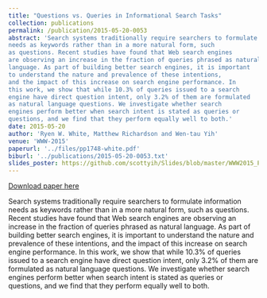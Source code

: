 ```yaml
---
title: "Questions vs. Queries in Informational Search Tasks"
collection: publications
permalink: /publication/2015-05-20-0053
abstract: 'Search systems traditionally require searchers to formulate information
needs as keywords rather than in a more natural form, such
as questions. Recent studies have found that Web search engines
are observing an increase in the fraction of queries phrased as natural
language. As part of building better search engines, it is important
to understand the nature and prevalence of these intentions,
and the impact of this increase on search engine performance. In
this work, we show that while 10.3% of queries issued to a search
engine have direct question intent, only 3.2% of them are formulated
as natural language questions. We investigate whether search
engines perform better when search intent is stated as queries or
questions, and we find that they perform equally well to both.'
date: 2015-05-20
author: 'Ryen W. White, Matthew Richardson and Wen-tau Yih'
venue: 'WWW-2015'
paperurl: '../files/pp1748-white.pdf'
biburl: '../publications/2015-05-20-0053.txt'
slides_poster: https://github.com/scottyih/Slides/blob/master/WWW2015_Poster_final.pptx
---
```


<a href='../files/pp1748-white.pdf'>Download paper here</a>

Search systems traditionally require searchers to formulate information
needs as keywords rather than in a more natural form, such
as questions. Recent studies have found that Web search engines
are observing an increase in the fraction of queries phrased as natural
language. As part of building better search engines, it is important
to understand the nature and prevalence of these intentions,
and the impact of this increase on search engine performance. In
this work, we show that while 10.3% of queries issued to a search
engine have direct question intent, only 3.2% of them are formulated
as natural language questions. We investigate whether search
engines perform better when search intent is stated as queries or
questions, and we find that they perform equally well to both.
